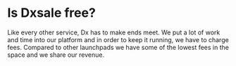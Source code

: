# Is Dxsale free?

Like every other service, Dx has to make ends meet. We put a lot of work and time into our platform and in order to keep it running, we have to charge fees. Compared to other launchpads we have some of the lowest fees in the space and we share our revenue.
